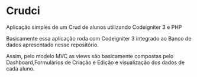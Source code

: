 # Crudci
Aplicação simples de um Crud de alunos utilizando Codeigniter 3 e PHP


Basicamente essa aplicação roda com Codeigniter 3 integrado ao Banco de dados apresentado nesse repositório.

Assim, pelo modelo MVC as views são basicamente compostas pelo Dashboard,Formulários de Criação e Edição e visualização dos dados de cada aluno.
